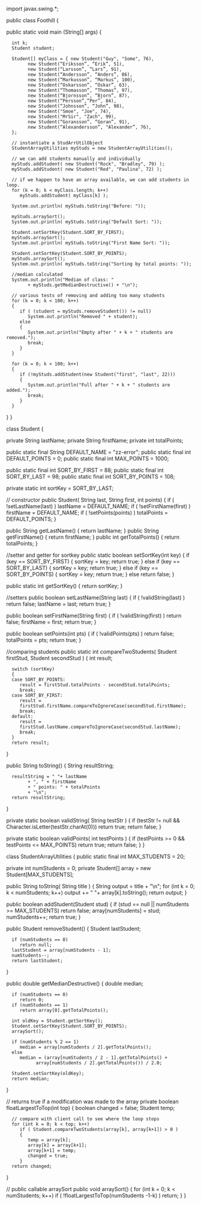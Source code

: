 import javax.swing.*;

public class Foothill
{

   public static void main (String[] args)
   {

      int k;
      Student student;

      Student[] myClass = { new Student("Guy", "Some", 76), 
            new Student(“Eriksson”, “Erik”, 51),
            new Student(“Larsson”, “Lars”, 91), 
            new Student(“Andersson”, “Anders”, 86),
            new Student(“Markusson”, “Markus”, 100), 
            new Student(“Oskarsson”, “Oskar”, 63),
            new Student(“Thomasson”, “Thomas”, 97), 
            new Student(“Bjornsson”, “Bjorn”, 87),
            new Student(“Persson”,”Per”, 84), 
            new Student(“Johnsson”, “John”, 98),
            new Student("Smoe", "Joe", 74),
            new Student("MrSir", "Zach", 99),
            new Student(“Goransson”, “Goran”, 91),
            new Student(“Alexandersson”, "Alexander”, 76),
      };

      // instantiate a StudArrUtilObject
      StudentArrayUtilities myStuds = new StudentArrayUtilities();

      // we can add students manually and individually
      myStuds.addStudent( new Student("Rock", "Bradley", 79) );
      myStuds.addStudent( new Student("Red", "Paulina", 72) );

      // if we happen to have an array available, we can add students in loop.
      for (k = 0; k < myClass.length; k++)
         myStuds.addStudent( myClass[k] );

      System.out.println( myStuds.toString("Before: "));

      myStuds.arraySort();
      System.out.println( myStuds.toString("Default Sort: "));

      Student.setSortKey(Student.SORT_BY_FIRST);
      myStuds.arraySort();
      System.out.println( myStuds.toString("First Name Sort: "));

      Student.setSortKey(Student.SORT_BY_POINTS);
      myStuds.arraySort();
      System.out.println( myStuds.toString("Sorting by total points: "));

      //median calculated
      System.out.println("Median of class: "
            + myStuds.getMedianDestructive() + "\n");

      // various tests of removing and adding too many students
      for (k = 0; k < 100; k++)
      {
         if ( (student = myStuds.removeStudent()) != null)
            System.out.println("Removed " + student);
         else
         {
            System.out.println("Empty after " + k + " students are removed.");
            break;
         }
      }

      for (k = 0; k < 100; k++)
      {
         if (!myStuds.addStudent(new Student("first", "last", 22)))
         {
            System.out.println("Full after " + k + " students are added.");
            break;
         }
      }
   }
}

class Student
{

   private String lastName;
   private String firstName;
   private int totalPoints;

   public static final String DEFAULT_NAME = "zz-error";
   public static final int DEFAULT_POINTS = 0;
   public static final int MAX_POINTS = 1000;

   public static final int SORT_BY_FIRST = 88;
   public static final int SORT_BY_LAST = 98;
   public static final int SORT_BY_POINTS = 108;

   private static int sortKey = SORT_BY_LAST;

   // constructor
   public Student( String last, String first, int points)
   {
      if ( !setLastName(last) )
         lastName = DEFAULT_NAME;
      if ( !setFirstName(first) )
         firstName = DEFAULT_NAME;
      if ( !setPoints(points) )
         totalPoints = DEFAULT_POINTS;
   }

   public String getLastName() { return lastName; }
   public String getFirstName() { return firstName; }
   public int getTotalPoints() { return totalPoints; }

   //setter and getter for sortkey
   public static boolean setSortKey(int key)
   {
      if (key == SORT_BY_FIRST)
      {
         sortKey = key;
         return true;
      }
      else if (key == SORT_BY_LAST)
      {
         sortKey = key;
         return true;
      }
      else if (key == SORT_BY_POINTS)
      {
         sortKey = key;
         return true;
      }
      else
         return false;
   }

   public static int getSortKey()
   {
      return sortKey;
   }

   //setters
   public boolean setLastName(String last)
   {
      if ( !validString(last) )
         return false;
      lastName = last;
      return true;
   }

   public boolean setFirstName(String first)
   {
      if ( !validString(first) )
         return false;
      firstName = first;
      return true;
   }

   public boolean setPoints(int pts)
   {
      if ( !validPoints(pts) )
         return false;
      totalPoints = pts;
      return true;
   }

   //comparing students
   public static int compareTwoStudents( Student firstStud, 
         Student secondStud )
   {
      int result;

      switch (sortKey)
      {
      case SORT_BY_POINTS:
         result = firstStud.totalPoints - secondStud.totalPoints;
         break;
      case SORT_BY_FIRST:
         result = 
         firstStud.firstName.compareToIgnoreCase(secondStud.firstName);
         break;
      default:
         result = 
         firstStud.lastName.compareToIgnoreCase(secondStud.lastName);
         break;
      }
      return result;
   }

   public String toString()
   {
      String resultString;

      resultString = " "+ lastName
            + ", " + firstName
            + " points: " + totalPoints
            + "\n";
      return resultString;
   }

   private static boolean validString( String testStr )
   {
      if (testStr != null && Character.isLetter(testStr.charAt(0)))
         return true;
      return false;
   }

   private static boolean validPoints( int testPoints )
   {
      if (testPoints >= 0 && testPoints <= MAX_POINTS)
         return true;
      return false;
   }
}

class StudentArrayUtilities
{
   public static final int MAX_STUDENTS = 20;

   private int numStudents = 0;
   private Student[] array = new Student[MAX_STUDENTS];

   public String toString( String title )
   {
      String output = title + "\n";
      for (int k = 0; k < numStudents; k++)
         output += " "+ array[k].toString();
      return output;
   }

   public boolean addStudent(Student stud)
   {
      if (stud == null || numStudents >= MAX_STUDENTS)
         return false;
      array[numStudents] = stud;
      numStudents++;
      return true;
   }

   public Student removeStudent()
   {
      Student lastStudent;

      if (numStudents == 0)
         return null;
      lastStudent = array[numStudents - 1];
      numStudents--;
      return lastStudent;
   }

   public double getMedianDestructive()
   {
      double median;

      if (numStudents == 0)
         return 0;
      if (numStudents == 1)
         return array[0].getTotalPoints();

      int oldKey = Student.getSortKey();
      Student.setSortKey(Student.SORT_BY_POINTS);
      arraySort();

      if (numStudents % 2 == 1)
         median = array[numStudents / 2].getTotalPoints();
      else
         median = (array[numStudents / 2 - 1].getTotalPoints() +
               array[numStudents / 2].getTotalPoints()) / 2.0;

      Student.setSortKey(oldKey);
      return median;
   }

   // returns true if a modification was made to the array
   private boolean floatLargestToTop(int top)
   {
      boolean changed = false;
      Student temp;

      // compare with client call to see where the loop stops
      for (int k = 0; k < top; k++)
         if ( Student.compareTwoStudents(array[k], array[k+1]) > 0 )
         {
            temp = array[k];
            array[k] = array[k+1];
            array[k+1] = temp;
            changed = true;
         }
      return changed;
   }

   // public callable arraySort
   public void arraySort()
   {
      for (int k = 0; k < numStudents; k++)
         if ( !floatLargestToTop(numStudents -1-k) )
            return;
   }
}
